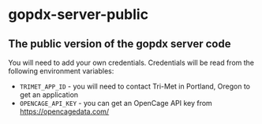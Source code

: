 # gopdx-server-public
## The public version of the gopdx server code
You will need to add your own credentials.
Credentials will be read from the following environment variables:
- `TRIMET_APP_ID` - you will need to contact Tri-Met in Portland, Oregon to get an application
- `OPENCAGE_API_KEY` - you can get an OpenCage API key from https://opencagedata.com/


